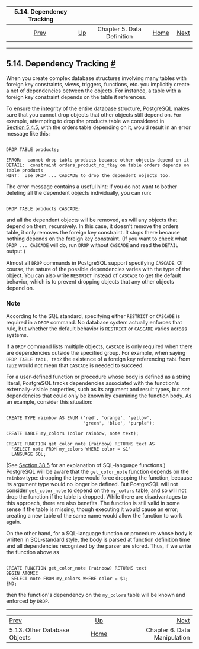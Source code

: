 <!--?xml version="1.0" encoding="UTF-8" standalone="no"?-->

|                5.14. Dependency Tracking                |                                             |                            |                                                       |                                                  |
| :-----------------------------------------------------: | :------------------------------------------ | :------------------------: | ----------------------------------------------------: | -----------------------------------------------: |
| [Prev](ddl-others.html "5.13. Other Database Objects")  | [Up](ddl.html "Chapter 5. Data Definition") | Chapter 5. Data Definition | [Home](index.html "PostgreSQL 17devel Documentation") |  [Next](dml.html "Chapter 6. Data Manipulation") |

***

## 5.14. Dependency Tracking [#](#DDL-DEPEND)

When you create complex database structures involving many tables with foreign key constraints, views, triggers, functions, etc. you implicitly create a net of dependencies between the objects. For instance, a table with a foreign key constraint depends on the table it references.

To ensure the integrity of the entire database structure, PostgreSQL makes sure that you cannot drop objects that other objects still depend on. For example, attempting to drop the products table we considered in [Section 5.4.5](ddl-constraints.html#DDL-CONSTRAINTS-FK "5.4.5. Foreign Keys"), with the orders table depending on it, would result in an error message like this:

```

DROP TABLE products;

ERROR:  cannot drop table products because other objects depend on it
DETAIL:  constraint orders_product_no_fkey on table orders depends on table products
HINT:  Use DROP ... CASCADE to drop the dependent objects too.
```

The error message contains a useful hint: if you do not want to bother deleting all the dependent objects individually, you can run:

```

DROP TABLE products CASCADE;
```

and all the dependent objects will be removed, as will any objects that depend on them, recursively. In this case, it doesn't remove the orders table, it only removes the foreign key constraint. It stops there because nothing depends on the foreign key constraint. (If you want to check what `DROP ... CASCADE` will do, run `DROP` without `CASCADE` and read the `DETAIL` output.)

Almost all `DROP` commands in PostgreSQL support specifying `CASCADE`. Of course, the nature of the possible dependencies varies with the type of the object. You can also write `RESTRICT` instead of `CASCADE` to get the default behavior, which is to prevent dropping objects that any other objects depend on.

### Note

According to the SQL standard, specifying either `RESTRICT` or `CASCADE` is required in a `DROP` command. No database system actually enforces that rule, but whether the default behavior is `RESTRICT` or `CASCADE` varies across systems.

If a `DROP` command lists multiple objects, `CASCADE` is only required when there are dependencies outside the specified group. For example, when saying `DROP TABLE tab1, tab2` the existence of a foreign key referencing `tab1` from `tab2` would not mean that `CASCADE` is needed to succeed.

For a user-defined function or procedure whose body is defined as a string literal, PostgreSQL tracks dependencies associated with the function's externally-visible properties, such as its argument and result types, but *not* dependencies that could only be known by examining the function body. As an example, consider this situation:

```

CREATE TYPE rainbow AS ENUM ('red', 'orange', 'yellow',
                             'green', 'blue', 'purple');

CREATE TABLE my_colors (color rainbow, note text);

CREATE FUNCTION get_color_note (rainbow) RETURNS text AS
  'SELECT note FROM my_colors WHERE color = $1'
  LANGUAGE SQL;
```

(See [Section 38.5](xfunc-sql.html "38.5. Query Language (SQL) Functions") for an explanation of SQL-language functions.) PostgreSQL will be aware that the `get_color_note` function depends on the `rainbow` type: dropping the type would force dropping the function, because its argument type would no longer be defined. But PostgreSQL will not consider `get_color_note` to depend on the `my_colors` table, and so will not drop the function if the table is dropped. While there are disadvantages to this approach, there are also benefits. The function is still valid in some sense if the table is missing, though executing it would cause an error; creating a new table of the same name would allow the function to work again.

On the other hand, for a SQL-language function or procedure whose body is written in SQL-standard style, the body is parsed at function definition time and all dependencies recognized by the parser are stored. Thus, if we write the function above as

```

CREATE FUNCTION get_color_note (rainbow) RETURNS text
BEGIN ATOMIC
  SELECT note FROM my_colors WHERE color = $1;
END;
```

then the function's dependency on the `my_colors` table will be known and enforced by `DROP`.

***

|                                                         |                                                       |                                                  |
| :------------------------------------------------------ | :---------------------------------------------------: | -----------------------------------------------: |
| [Prev](ddl-others.html "5.13. Other Database Objects")  |      [Up](ddl.html "Chapter 5. Data Definition")      |  [Next](dml.html "Chapter 6. Data Manipulation") |
| 5.13. Other Database Objects                            | [Home](index.html "PostgreSQL 17devel Documentation") |                     Chapter 6. Data Manipulation |
